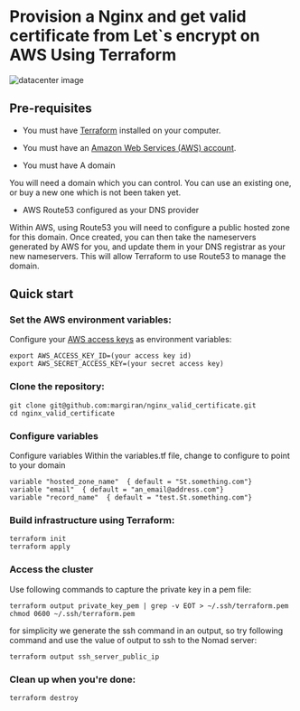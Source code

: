 # Provision a Nginx and get valid certificate from Let`s encrypt on AWS Using Terraform

![datacenter image](https://github.com/margiran/nginx_valid_certificate/blob/master/diagram/nginx_valid_certificate.png?raw=true)

## Pre-requisites

* You must have [Terraform](https://www.terraform.io/downloads) installed on your computer. 
* You must have an [Amazon Web Services (AWS) account](http://aws.amazon.com/).

* You must have A domain

You will need a domain which you can control. You can use an existing one, or buy a new one which is not been taken yet. 

* AWS Route53 configured as your DNS provider

Within AWS, using Route53 you will need to configure a public hosted zone for this domain. Once created, you can then take the nameservers generated by AWS for you, and update them in your DNS registrar as your new nameservers. This will allow Terraform to use Route53 to manage the domain.


## Quick start

### Set the AWS environment variables:

Configure your [AWS access 
keys](http://docs.aws.amazon.com/general/latest/gr/aws-sec-cred-types.html#access-keys-and-secret-access-keys) as 
environment variables:
```
export AWS_ACCESS_KEY_ID=(your access key id)
export AWS_SECRET_ACCESS_KEY=(your secret access key)
```

### Clone the repository:

```
git clone git@github.com:margiran/nginx_valid_certificate.git
cd nginx_valid_certificate
```

### Configure variables 
Configure variables Within the variables.tf file, change to configure to point to your domain 

```
variable "hosted_zone_name"  { default = "St.something.com"}
variable "email"  { default = "an_email@address.com"}
variable "record_name"  { default = "test.St.something.com"}
```

### Build infrastructure using Terraform:

```
terraform init
terraform apply
```
### Access the cluster

Use following commands to capture the private key in a pem file:

```
terraform output private_key_pem | grep -v EOT > ~/.ssh/terraform.pem
chmod 0600 ~/.ssh/terraform.pem
```

for simplicity we generate the ssh command in an output, so try following command and use the value of output to ssh to the Nomad server:

```
terraform output ssh_server_public_ip
```

### Clean up when you're done:

```
terraform destroy
```